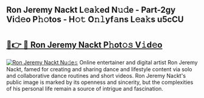 ## Ron Jeremy Nackt L𝚎a𝚔ed N𝚞𝚍e - Part-2gy Vi𝚍𝚎o P𝚑𝚘tos - H𝚘𝚝 O𝚗𝚕yf𝚊ns L𝚎a𝚔s u5cCU

# <h2><a href="http://kf51b46.oniu.top/?m=Ron+Jeremy+Nackt">🔗👉 🔴 Ron Jeremy Nackt P𝚑ot𝚘𝚜 V𝚒d𝚎o</a></h2>

[![Ron Jeremy Nackt Nu𝚍e𝚜](https://i.imgur.com/0qMVB7G.gif)](http://kf51b46.oniu.top/?m=Ron+Jeremy+Nackt)
Online entertainer and digital artist Ron Jeremy Nackt, famed for creating and sharing dance and lifestyle content via solo and collaborative dance routines and short videos. Ron Jeremy Nackt's public image is marked by its openness and sincerity, but the complexities of his personal life remain a source of intrigue and fascination.  
